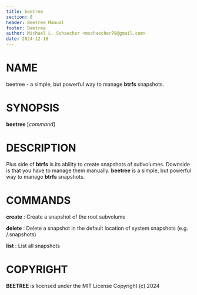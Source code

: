 ```yaml
---
title: beetree
section: 8
header: Beetree Manual
footer: Beetree
author: Michael L. Schaecher <mschaecher78@gmail.com>
date: 2024-12-18
---
```


# NAME

beetree - a simple, but powerful way to manage **btrfs** snapshots.

# SYNOPSIS

**beetree** [*command*]

# DESCRIPTION

Plus side of **btrfs** is its ability to create snapshots of subvolumes. Downside is that you have to manage them manually. **beetree** is a simple, but powerful way to manage **btrfs** snapshots.

# COMMANDS

**create**
:   Create a snapshot of the root subvolume

**delete**
:   Delete a snapshot in the default location of system snapshots (e.g. /.snapshots)

**list**
:   List all snapshots

# COPYRIGHT

**BEETREE** is licensed under the MIT License Copyright (c) 2024
